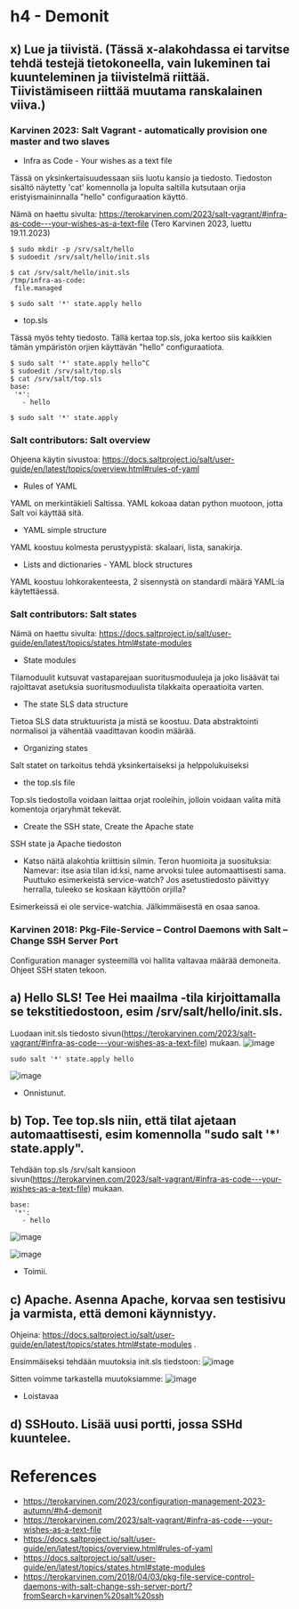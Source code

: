 # h4 - Demonit

## x) Lue ja tiivistä. (Tässä x-alakohdassa ei tarvitse tehdä testejä tietokoneella, vain lukeminen tai kuunteleminen ja tiivistelmä riittää. Tiivistämiseen riittää muutama ranskalainen viiva.)

### Karvinen 2023: Salt Vagrant - automatically provision one master and two slaves
- Infra as Code - Your wishes as a text file

Tässä on yksinkertaisuudessaan siis luotu kansio ja tiedosto. Tiedoston sisältö näytetty 'cat' komennolla ja lopulta saltilla kutsutaan orjia eristyismaininnalla "hello" configuraation käyttö.

Nämä on haettu sivulta: https://terokarvinen.com/2023/salt-vagrant/#infra-as-code---your-wishes-as-a-text-file (Tero Karvinen 2023, luettu 19.11.2023)

 ```
$ sudo mkdir -p /srv/salt/hello
$ sudoedit /srv/salt/hello/init.sls

$ cat /srv/salt/hello/init.sls
/tmp/infra-as-code:
  file.managed

$ sudo salt '*' state.apply hello
```

- top.sls

Tässä myös tehty tiedosto. Tällä kertaa top.sls, joka kertoo siis kaikkien tämän ympäristön orjien käyttävän "hello" configuraatiota.

 ```
$ sudo salt '*' state.apply hello^C
$ sudoedit /srv/salt/top.sls
$ cat /srv/salt/top.sls
base:
  '*':
    - hello

 ```
 ```
$ sudo salt '*' state.apply
   ```


### Salt contributors: Salt overview
Ohjeena käytin sivustoa: https://docs.saltproject.io/salt/user-guide/en/latest/topics/overview.html#rules-of-yaml
- Rules of YAML

YAML on merkintäkieli Saltissa. YAML kokoaa datan python muotoon, jotta Salt voi käyttää sitä.

- YAML simple structure

YAML koostuu kolmesta perustyypistä: skalaari, lista, sanakirja.

- Lists and dictionaries - YAML block structures

YAML koostuu lohkorakenteesta, 2 sisennystä on standardi määrä YAML:ia käytettäessä.


### Salt contributors: Salt states
Nämä on haettu sivulta: https://docs.saltproject.io/salt/user-guide/en/latest/topics/states.html#state-modules
- State modules

Tilamoduulit kutsuvat vastaparejaan suoritusmoduuleja ja joko lisäävät tai rajoittavat asetuksia suoritusmoduulista tilakkaita operaatioita varten.

- The state SLS data structure

Tietoa SLS data struktuurista ja mistä se koostuu. Data abstraktointi normalisoi ja vähentää vaadittavan koodin määrää.

- Organizing states

Salt statet on tarkoitus tehdä yksinkertaiseksi ja helppolukuiseksi

-  the top.sls file

Top.sls tiedostolla voidaan laittaa orjat rooleihin, jolloin voidaan valita mitä komentoja orjaryhmät tekevät.

- Create the SSH state, Create the Apache state

SSH state ja Apache tiedoston 

- Katso näitä alakohtia kriittisin silmin. Teron huomioita ja suosituksia:
Namevar: itse asia tilan id:ksi, name arvoksi tulee automaattisesti sama. Puuttuko esimerkeistä service-watch? Jos asetustiedosto päivittyy herralla, tuleeko se koskaan käyttöön orjilla?

Esimerkeissä ei ole service-watchia. Jälkimmäisestä en osaa sanoa.

### Karvinen 2018: Pkg-File-Service – Control Daemons with Salt – Change SSH Server Port

Configuration manager systeemillä voi hallita valtavaa määrää demoneita. Ohjeet SSH staten tekoon.

## a) Hello SLS! Tee Hei maailma -tila kirjoittamalla se tekstitiedostoon, esim /srv/salt/hello/init.sls.
Luodaan init.sls tiedosto sivun(https://terokarvinen.com/2023/salt-vagrant/#infra-as-code---your-wishes-as-a-text-file) mukaan.
![image](https://github.com/Kingis60K/palvelinten-hallinta/assets/114500197/e09e3dfa-03e9-4a33-b441-df6ec1b06b2d)

 ```
sudo salt '*' state.apply hello
 ```
 ![image](https://github.com/Kingis60K/palvelinten-hallinta/assets/114500197/57a10a87-46c6-4026-abf4-46369dc2a673)
 
- Onnistunut.

## b) Top. Tee top.sls niin, että tilat ajetaan automaattisesti, esim komennolla "sudo salt '*' state.apply".
Tehdään top.sls /srv/salt kansioon sivun(https://terokarvinen.com/2023/salt-vagrant/#infra-as-code---your-wishes-as-a-text-file) mukaan.
 ```
base:
  '*':
    - hello
 ```
![image](https://github.com/Kingis60K/palvelinten-hallinta/assets/114500197/9fff931c-f9be-4170-806f-f2e80bd71208)

![image](https://github.com/Kingis60K/palvelinten-hallinta/assets/114500197/8ee7d7e9-6eb8-4d0c-8137-4ceb2056c66a)

- Toimii.

## c) Apache. Asenna Apache, korvaa sen testisivu ja varmista, että demoni käynnistyy.
Ohjeina: https://docs.saltproject.io/salt/user-guide/en/latest/topics/states.html#state-modules .

Ensimmäiseksi tehdään muutoksia init.sls tiedstoon:
![image](https://github.com/Kingis60K/palvelinten-hallinta/assets/114500197/cea60225-4545-4a36-b434-9b1d7c80db24)

Sitten voimme tarkastella muutoksiamme:
![image](https://github.com/Kingis60K/palvelinten-hallinta/assets/114500197/4def14bf-e427-4763-997d-d18c770a4420)

- Loistavaa

## d) SSHouto. Lisää uusi portti, jossa SSHd kuuntelee.



# References
- https://terokarvinen.com/2023/configuration-management-2023-autumn/#h4-demonit
- https://terokarvinen.com/2023/salt-vagrant/#infra-as-code---your-wishes-as-a-text-file
- https://docs.saltproject.io/salt/user-guide/en/latest/topics/overview.html#rules-of-yaml
- https://docs.saltproject.io/salt/user-guide/en/latest/topics/states.html#state-modules
- https://terokarvinen.com/2018/04/03/pkg-file-service-control-daemons-with-salt-change-ssh-server-port/?fromSearch=karvinen%20salt%20ssh
